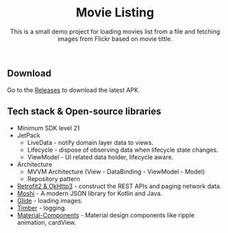 <h1 align="center">Movie Listing</h1>

<p align="center">  
This is a small demo project for loading movies list from a file and fetching images from Flickr based on movie tittle.
</p>
</br>

## Download
Go to the [Releases](https://github.com/SEAbdulbasit/MoviesListingTest/releases) to download the latest APK.

## Tech stack & Open-source libraries
- Minimum SDK level 21
- JetPack
  - LiveData - notify domain layer data to views.
  - Lifecycle - dispose of observing data when lifecycle state changes.
  - ViewModel - UI related data holder, lifecycle aware.
- Architecture
  - MVVM Architecture (View - DataBinding - ViewModel - Model)
  - Repository pattern
- [Retrofit2 & OkHttp3](https://github.com/square/retrofit) - construct the REST APIs and paging network data.
- [Moshi](https://github.com/square/moshi/) - A modern JSON library for Kotlin and Java.
- [Glide](https://github.com/bumptech/glide) - loading images.
- [Timber](https://github.com/JakeWharton/timber) - logging.
- [Material-Components](https://github.com/material-components/material-components-android) - Material design components like ripple animation, cardView.
